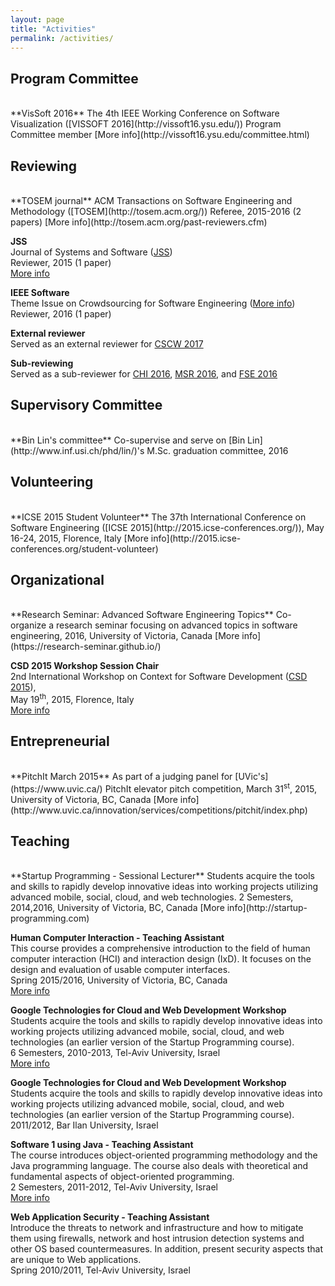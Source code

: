 ```yaml
---
layout: page
title: "Activities"
permalink: /activities/
---
```

## Program Committee
<br>
**VisSoft 2016**  
The 4th IEEE Working Conference on Software Visualization ([VISSOFT 2016](http://vissoft16.ysu.edu/))  
Program Committee member  
[More info](http://vissoft16.ysu.edu/committee.html)


## Reviewing
<br>
**TOSEM journal**  
ACM Transactions on Software Engineering and Methodology ([TOSEM](http://tosem.acm.org/))  
Referee, 2015-2016 (2 papers)  
[More info](http://tosem.acm.org/past-reviewers.cfm)

**JSS**  
Journal of Systems and Software ([JSS](http://ees.elsevier.com/jss/mainpage.html))  
Reviewer, 2015 (1 paper)  
[More info](/pdf/jss15_certificate.pdf)

**IEEE Software**  
Theme Issue on Crowdsourcing for Software Engineering ([More info](https://www.computer.org/web/computingnow/swcfp2))  
Reviewer, 2016 (1 paper)

**External reviewer**  
Served as an external reviewer for [CSCW 2017](https://cscw.acm.org/2017/)

**Sub-reviewing**  
Served as a sub-reviewer for [CHI 2016](http://chi2016.acm.org/wp/), [MSR 2016](http://2016.msrconf.org/#/home), and [FSE 2016](http://www.cs.ucdavis.edu/fse2016/)


## Supervisory Committee
<br>
**Bin Lin's committee**  
Co-supervise and serve on [Bin Lin](http://www.inf.usi.ch/phd/lin/)'s M.Sc. graduation committee, 2016


## Volunteering
<br>
**ICSE 2015 Student Volunteer**  
The 37th International Conference on Software Engineering ([ICSE 2015](http://2015.icse-conferences.org/)),  
May 16-24, 2015, Florence, Italy  
[More info](http://2015.icse-conferences.org/student-volunteer)


## Organizational
<br>
**Research Seminar: Advanced Software Engineering Topics**  
Co-organize a research seminar focusing on advanced topics in software engineering,  
2016, University of Victoria, Canada  
[More info](https://research-seminar.github.io/)

**CSD 2015 Workshop Session Chair**  
2nd International Workshop on Context for Software Development ([CSD 2015](http://csd-ws.github.io/)),  
May 19<sup>th</sup>, 2015, Florence, Italy  
[More info](http://csd-ws.github.io/2015.html)


## Entrepreneurial
<br>
**PitchIt March 2015**  
As part of a judging panel for [UVic's](https://www.uvic.ca/) PitchIt elevator pitch competition,  
March 31<sup>st</sup>, 2015, University of Victoria, BC, Canada  
[More info](http://www.uvic.ca/innovation/services/competitions/pitchit/index.php)


## Teaching
<br>
**Startup Programming - Sessional Lecturer**  
Students acquire the tools and skills to rapidly develop innovative ideas into working projects utilizing advanced mobile, social, cloud, and web technologies.  
2 Semesters, 2014,2016, University of Victoria, BC, Canada  
[More info](http://startup-programming.com)

**Human Computer Interaction - Teaching Assistant**  
This course provides a comprehensive introduction to the field of human computer interaction (HCI) and interaction design (IxD). It focuses on the design and evaluation of usable computer interfaces.  
Spring 2015/2016, University of Victoria, BC, Canada  
[More info](https://courses1.csc.uvic.ca/courses/2016/spring/seng/310)

**Google Technologies for Cloud and Web Development Workshop**  
Students acquire the tools and skills to rapidly develop innovative ideas into working projects utilizing advanced mobile, social, cloud, and web technologies (an earlier version of the Startup Programming course).  
6 Semesters, 2010-2013, Tel-Aviv University, Israel  
[More info](https://sites.google.com/site/cloudweb11b/)

**Google Technologies for Cloud and Web Development Workshop**  
Students acquire the tools and skills to rapidly develop innovative ideas into working projects utilizing advanced mobile, social, cloud, and web technologies (an earlier version of the Startup Programming course).  
2011/2012, Bar Ilan University, Israel

**Software 1 using Java - Teaching Assistant**  
The course introduces object-oriented programming methodology and the Java programming language. The course also deals with theoretical and fundamental aspects of object-oriented programming.  
2 Semesters, 2011-2012, Tel-Aviv University, Israel  
[More info](http://www.cs.tau.ac.il/courses/software1/1112a/index.html)

**Web Application Security - Teaching Assistant**  
Introduce the threats to network and infrastructure and how to mitigate them using firewalls, network and host intrusion detection systems and other OS based countermeasures. In addition, present security aspects that are unique to Web applications.  
Spring 2010/2011, Tel-Aviv University, Israel